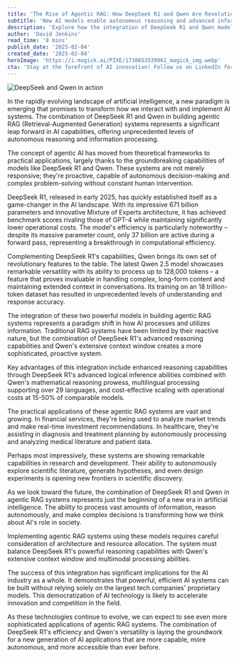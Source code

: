 ```yaml
---
title: 'The Rise of Agentic RAG: How DeepSeek R1 and Qwen Are Revolutionizing AI Systems'
subtitle: 'New AI models enable autonomous reasoning and advanced information processing'
description: 'Explore how the integration of DeepSeek R1 and Qwen models is revolutionizing AI systems through advanced agentic RAG capabilities. Discover how these innovations enable unprecedented levels of autonomous reasoning and information processing while maintaining cost efficiency.'
author: 'David Jenkins'
read_time: '8 mins'
publish_date: '2025-02-04'
created_date: '2025-02-04'
heroImage: 'https://i.magick.ai/PIXE/1738653539961_magick_img.webp'
cta: 'Stay at the forefront of AI innovation! Follow us on LinkedIn for daily updates on groundbreaking developments in artificial intelligence and expert insights into the future of agentic RAG systems.'
---
```


![DeepSeek and Qwen in action](https://i.magick.ai/PIXE/1738653539965_magick_img.webp)

In the rapidly evolving landscape of artificial intelligence, a new paradigm is emerging that promises to transform how we interact with and implement AI systems. The combination of DeepSeek R1 and Qwen in building agentic RAG (Retrieval-Augmented Generation) systems represents a significant leap forward in AI capabilities, offering unprecedented levels of autonomous reasoning and information processing.

The concept of agentic AI has moved from theoretical frameworks to practical applications, largely thanks to the groundbreaking capabilities of models like DeepSeek R1 and Qwen. These systems are not merely responsive; they're proactive, capable of autonomous decision-making and complex problem-solving without constant human intervention.

DeepSeek R1, released in early 2025, has quickly established itself as a game-changer in the AI landscape. With its impressive 671 billion parameters and innovative Mixture of Experts architecture, it has achieved benchmark scores rivaling those of GPT-4 while maintaining significantly lower operational costs. The model's efficiency is particularly noteworthy – despite its massive parameter count, only 37 billion are active during a forward pass, representing a breakthrough in computational efficiency.

Complementing DeepSeek R1's capabilities, Qwen brings its own set of revolutionary features to the table. The latest Qwen 2.5 model showcases remarkable versatility with its ability to process up to 128,000 tokens – a feature that proves invaluable in handling complex, long-form content and maintaining extended context in conversations. Its training on an 18 trillion-token dataset has resulted in unprecedented levels of understanding and response accuracy.

The integration of these two powerful models in building agentic RAG systems represents a paradigm shift in how AI processes and utilizes information. Traditional RAG systems have been limited by their reactive nature, but the combination of DeepSeek R1's advanced reasoning capabilities and Qwen's extensive context window creates a more sophisticated, proactive system.

Key advantages of this integration include enhanced reasoning capabilities through DeepSeek R1's advanced logical inference abilities combined with Qwen's mathematical reasoning prowess, multilingual processing supporting over 29 languages, and cost-effective scaling with operational costs at 15-50% of comparable models.

The practical applications of these agentic RAG systems are vast and growing. In financial services, they're being used to analyze market trends and make real-time investment recommendations. In healthcare, they're assisting in diagnosis and treatment planning by autonomously processing and analyzing medical literature and patient data.

Perhaps most impressively, these systems are showing remarkable capabilities in research and development. Their ability to autonomously explore scientific literature, generate hypotheses, and even design experiments is opening new frontiers in scientific discovery.

As we look toward the future, the combination of DeepSeek R1 and Qwen in agentic RAG systems represents just the beginning of a new era in artificial intelligence. The ability to process vast amounts of information, reason autonomously, and make complex decisions is transforming how we think about AI's role in society.

Implementing agentic RAG systems using these models requires careful consideration of architecture and resource allocation. The system must balance DeepSeek R1's powerful reasoning capabilities with Qwen's extensive context window and multimodal processing abilities.

The success of this integration has significant implications for the AI industry as a whole. It demonstrates that powerful, efficient AI systems can be built without relying solely on the largest tech companies' proprietary models. This democratization of AI technology is likely to accelerate innovation and competition in the field.

As these technologies continue to evolve, we can expect to see even more sophisticated applications of agentic RAG systems. The combination of DeepSeek R1's efficiency and Qwen's versatility is laying the groundwork for a new generation of AI applications that are more capable, more autonomous, and more accessible than ever before.